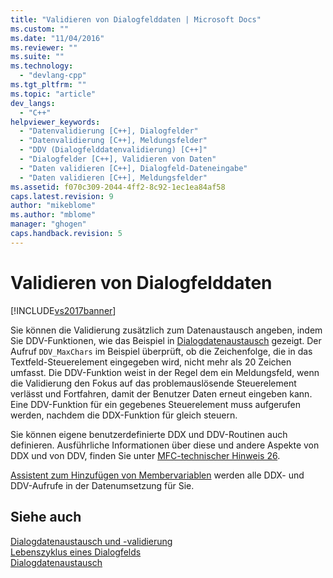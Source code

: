 ```yaml
---
title: "Validieren von Dialogfelddaten | Microsoft Docs"
ms.custom: ""
ms.date: "11/04/2016"
ms.reviewer: ""
ms.suite: ""
ms.technology: 
  - "devlang-cpp"
ms.tgt_pltfrm: ""
ms.topic: "article"
dev_langs: 
  - "C++"
helpviewer_keywords: 
  - "Datenvalidierung [C++], Dialogfelder"
  - "Datenvalidierung [C++], Meldungsfelder"
  - "DDV (Dialogfelddatenvalidierung) [C++]"
  - "Dialogfelder [C++], Validieren von Daten"
  - "Daten validieren [C++], Dialogfeld-Dateneingabe"
  - "Daten validieren [C++], Meldungsfelder"
ms.assetid: f070c309-2044-4ff2-8c92-1ec1ea84af58
caps.latest.revision: 9
author: "mikeblome"
ms.author: "mblome"
manager: "ghogen"
caps.handback.revision: 5
---
```

# Validieren von Dialogfelddaten
[!INCLUDE[vs2017banner](../assembler/inline/includes/vs2017banner.md)]

Sie können die Validierung zusätzlich zum Datenaustausch angeben, indem Sie DDV\-Funktionen, wie das Beispiel in [Dialogdatenaustausch](../mfc/dialog-data-exchange.md) gezeigt.  Der Aufruf `DDV_MaxChars` im Beispiel überprüft, ob die Zeichenfolge, die in das Textfeld\-Steuerelement eingegeben wird, nicht mehr als 20 Zeichen umfasst.  Die DDV\-Funktion weist in der Regel dem ein Meldungsfeld, wenn die Validierung den Fokus auf das problemauslösende Steuerelement verlässt und Fortfahren, damit der Benutzer Daten erneut eingeben kann.  Eine DDV\-Funktion für ein gegebenes Steuerelement muss aufgerufen werden, nachdem die DDX\-Funktion für gleich steuern.  
  
 Sie können eigene benutzerdefinierte DDX und DDV\-Routinen auch definieren.  Ausführliche Informationen über diese und andere Aspekte von DDX und von DDV, finden Sie unter [MFC\-technischer Hinweis 26](../mfc/tn026-ddx-and-ddv-routines.md).  
  
 [Assistent zum Hinzufügen von Membervariablen](../ide/add-member-variable-wizard.md) werden alle DDX\- und DDV\-Aufrufe in der Datenumsetzung für Sie.  
  
## Siehe auch  
 [Dialogdatenaustausch und \-validierung](../mfc/dialog-data-exchange-and-validation.md)   
 [Lebenszyklus eines Dialogfelds](../mfc/life-cycle-of-a-dialog-box.md)   
 [Dialogdatenaustausch](../mfc/dialog-data-exchange.md)